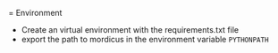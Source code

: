 = Environment

- Create an virtual environment with the requirements.txt file
- export the path to mordicus in the environment variable `PYTHONPATH`